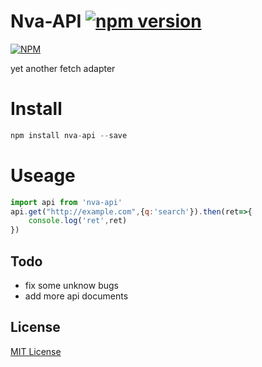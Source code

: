 Nva-API [![npm version](https://badge.fury.io/js/nva-api.svg)](https://badge.fury.io/js/nva-api)
===
[![NPM](https://nodei.co/npm/nva-api.png)](https://nodei.co/npm/nva-api/)

yet another fetch adapter

Install
===

```javascript
npm install nva-api --save
```

Useage
===

```javascript
import api from 'nva-api'
api.get("http://example.com",{q:'search'}).then(ret=>{
    console.log('ret',ret)
})
```

## Todo

- fix some unknow bugs
- add more api documents


## License

[MIT License](http://en.wikipedia.org/wiki/MIT_License)